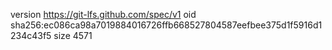 version https://git-lfs.github.com/spec/v1
oid sha256:ec086ca98a7019884016726ffb668527804587eefbee375d1f5916d1234c43f5
size 4571
